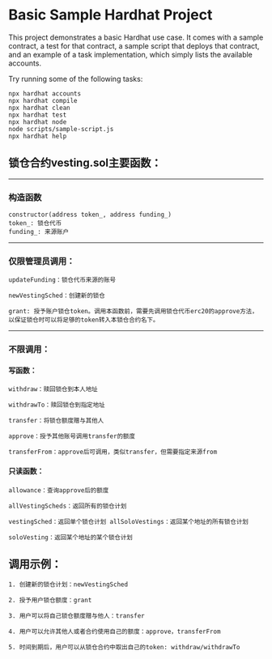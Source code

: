 # Basic Sample Hardhat Project

This project demonstrates a basic Hardhat use case. It comes with a sample contract, a test for that contract, a sample script that deploys that contract, and an example of a task implementation, which simply lists the available accounts.

Try running some of the following tasks:

```shell
npx hardhat accounts
npx hardhat compile
npx hardhat clean
npx hardhat test
npx hardhat node
node scripts/sample-script.js
npx hardhat help
```


## 锁仓合约vesting.sol主要函数：
---
### 构造函数
```
constructor(address token_, address funding_)
token_: 锁仓代币
funding_: 来源账户
```

---
### 仅限管理员调用：
```
updateFunding：锁仓代币来源的账号

newVestingSched：创建新的锁仓

grant: 授予账户锁仓token。调用本函数前，需要先调用锁仓代币erc20的approve方法，以保证锁仓时可以将足够的token转入本锁仓合约名下。
```
---
### 不限调用：

#### 写函数：
```
withdraw：赎回锁仓到本人地址

withdrawTo：赎回锁仓到指定地址

transfer：将锁仓额度赠与其他人

approve：授予其他账号调用transfer的额度

transferFrom：approve后可调用，类似transfer，但需要指定来源from
```

#### 只读函数：
```
allowance：查询approve后的额度

allVestingScheds：返回所有的锁仓计划

vestingSched：返回单个锁仓计划 allSoloVestings：返回某个地址的所有锁仓计划

soloVesting：返回某个地址的某个锁仓计划
```

## 调用示例：
```
1. 创建新的锁仓计划：newVestingSched

2. 授予用户锁仓额度：grant

3. 用户可以将自己锁仓额度赠与他人：transfer

4. 用户可以允许其他人或者合约使用自己的额度：approve，transferFrom

5. 时间到期后，用户可以从锁仓合约中取出自己的token: withdraw/withdrawTo
```